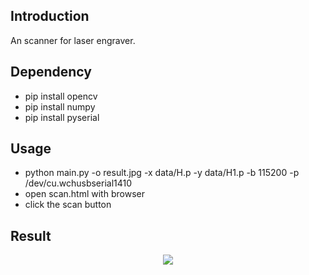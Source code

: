 ## Introduction
An scanner for laser engraver.

## Dependency
- pip install opencv
- pip install numpy
- pip install pyserial


## Usage
- python main.py -o result.jpg -x data/H.p -y data/H1.p -b 115200 -p /dev/cu.wchusbserial1410  
- open scan.html with browser
- click the scan button

## Result

<center>
<img src="examples/stitch.jpg"><br>
</center>
